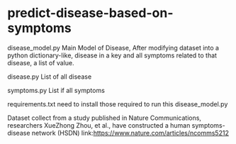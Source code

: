 # predict-disease-based-on-symptoms


disease_model.py
Main Model of Disease,
After modifying dataset into a python dictionary-like, 
disease in a key and all symptoms related to that disease, a list of value.

disease.py
List of all disease

symptoms.py
List if all symptoms

requirements.txt
need to install those required to run this disease_model.py

Dataset collect from a study published in Nature Communications, researchers XueZhong Zhou, et al., have constructed a human symptoms-disease network (HSDN)
link:https://www.nature.com/articles/ncomms5212

